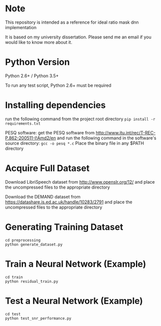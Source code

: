 # Note #
This repository is intended as a reference for ideal ratio mask dnn implementation

It is based on my university dissertation. Please send me an email if you would like to know more about it.

# Python Version #
Python 2.6+ / Python 3.5+

To run any test script, Python 2.6+ must be required

# Installing dependencies #
run the following command from the project root directory
``` pip install -r requirements.txt ```

PESQ software: get the PESQ software from http://www.itu.int/rec/T-REC-P.862-200511-I!Amd2/en and run the following command in the software's source directory:
```gcc -o pesq *.c```
Place the binary file in any $PATH directory

# Acquire Full Dataset #
Download LibriSpeech dataset from http://www.openslr.org/12/ and place the uncompressed files to the appropriate directory

Download the DEMAND dataset from https://datashare.is.ed.ac.uk/handle/10283/2791 and place the uncompressed files to the appropriate directory

# Generating Training Dataset #
```
cd preprocessing
python generate_dataset.py
```
# Train a Neural Network (Example) #
```
cd train
python residual_train.py
```
# Test a Neural Network (Example) #
```
cd test
python test_snr_performance.py
```
